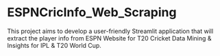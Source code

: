 # ESPNCricInfo_Web_Scraping
This project aims to develop a user-friendly Streamlit application that will extract the player info from ESPN Website for T20 Cricket Data Mining &amp; Insights for IPL &amp; T20 World Cup.
